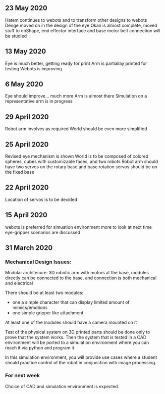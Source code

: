 ## 23 May 2020
Hatem continues to webots and to transform other designs to webots
Denge moved on in the design of the eye
Okan is almost complete, moved stuff to onShape, end effector interface and base motor belt connection will be studied

## 13 May 2020
Eye is much better, getting ready for print
Arm is partiallay printed for testing
Webots is improving

## 6 May 2020
Eye should improve... much more
Arm is almost there
Simulation on a representative arm is in progress

## 29 April 2020
Robot arm involves as required
World should be even more simplified

## 25 April 2020
Revised eye mechanism is shown
World is to be composed of colored spheres, cubes with customizable faces, and two robots
Robot arm should have two servos on the rotary base and base rotation servos should be on the fixed base

## 22 April 2020
Location of servos is to be decided


## 15 April 2020
webots is preferred for simuation environment
more to look at next time
eye-gripper scenarios are discussed


## 31 March 2020


### Mechanical Design Issues:  

Modular architecure: 3D robotic arm with motors at the base, 
modules directly can be connected to the base, and connection is both mechanical and electrical

There should be at least two modules:
- one a simple character that can display limited amount of mimics/emotions
- one simple gripper like attachment

At least one of the modules should have a camera mounted on it

Test of the physical system on 3D printed parts should be done only to prove that the system works.
Then the system that is tested in a CAD environment will be ported to a simulation environment 
where you can reach it via python and program it

In this simulation environment, you will provide use cases where a student should practice control of the robot
in conjunction with image processing.

### For next week
Choice of CAD and simulation environment is expected.

